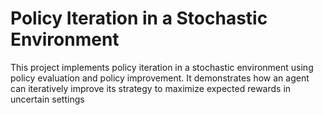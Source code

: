 # Policy Iteration in a Stochastic Environment
This project implements policy iteration in a stochastic environment using policy evaluation and policy improvement. It demonstrates how an agent can iteratively improve its strategy to maximize expected rewards in uncertain settings
